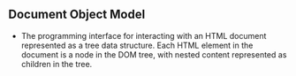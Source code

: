 ## Document Object Model
- The programming interface for interacting with an HTML document represented as a tree data structure. Each HTML element in the document is a node in the DOM tree, with nested content represented as children in the tree.
